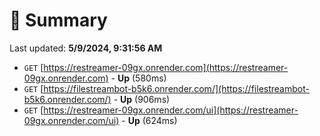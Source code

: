 # 📖 Summary
Last updated: **5/9/2024, 9:31:56 AM**

- `GET` [https://restreamer-09gx.onrender.com](https://restreamer-09gx.onrender.com) - **Up** (580ms)
- `GET` [https://filestreambot-b5k6.onrender.com/](https://filestreambot-b5k6.onrender.com/) - **Up** (906ms)
- `GET` [https://restreamer-09gx.onrender.com/ui](https://restreamer-09gx.onrender.com/ui) - **Up** (624ms)
